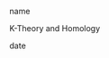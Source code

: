<link href="../../whirlwind.css" rel="stylesheet">

<whirlheader>
    <p>name</p>
    <p>K-Theory and Homology</p>
    <p>date</p>
</whirlheader>

<!-- start typing here :) -->